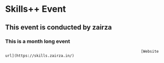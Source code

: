#  																																				Skills++ Event

## 																															This event is conducted by zairza

### 																																This is a month long event

                                                                 [Website url](https://skills.zairza.in/)
